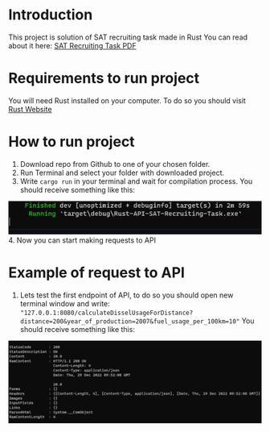# Introduction

This project is solution of SAT recruiting task  made in Rust You can read about it here: [SAT Recruiting Task PDF](https://github.com/helter88/Rust-API-SAT-Recruiting-Task/blob/main/readme_files/junior_fullstack_task.pdf)

# Requirements to run project

You will need Rust installed on your computer. To do so you should visit [Rust Website](https://doc.rust-lang.org/book/ch01-01-installation.html)

# How to run project

1. Download repo from Github to one of your chosen folder.
2. Run Terminal and select your folder with downloaded project.
3. Write `cargo run` in your terminal and wait for compilation process. 
You should receive something like this: 
<img src="./readme_files/run-api.JPG" alt="run">
4. Now you can start making requests to API

# Example of request to API

1. Lets test the first endpoint of API, to do so you should open new terminal window and write: `"127.0.0.1:8080/calculateDisselUsageForDistance?distance=200&year_of_production=2007&fuel_usage_per_100km=10"`
You should receive something like this:
<img src="./readme_files/response-first-endpoint.JPG" alt="first-endpoint-response">
